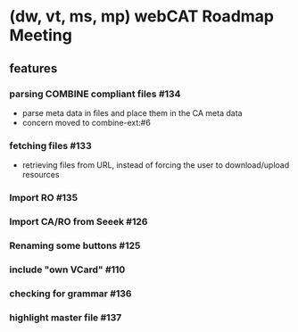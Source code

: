 (dw, vt, ms, mp)
webCAT Roadmap Meeting 
=======================
features 
---------
### parsing COMBINE compliant files #134 
* parse meta data in files and place them in the CA meta data
* concern moved to combine-ext:#6

### fetching files #133 
* retrieving files from URL, instead of forcing the user to download/upload resources

### Import RO #135 
### Import CA/RO from Seeek #126 
### Renaming some buttons #125 
### include "own VCard" #110 
### checking for grammar #136 
### highlight master file #137 
